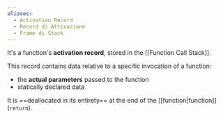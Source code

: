 ```yaml
---
aliases:
  - Activation Record
  - Record di Attivazione
  - Frame di Stack
---
```

It's a function's **activation record**, stored in the [[Function Call Stack]].

This record contains data relative to a specific invocation of a function:
- the **actual parameters** passed to the function
- statically declared data

It is ==deallocated in its entirety== at the end of the [[function|function]] (`return`).